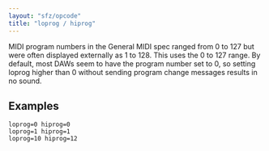 ```yaml
---
layout: "sfz/opcode"
title: "loprog / hiprog"
---
```

MIDI program numbers in the General MIDI spec ranged from 0 to 127 but were
often displayed externally as 1 to 128. This uses the 0 to 127 range.
By default, most DAWs seem to have the program number set to 0, so setting
loprog higher than 0 without sending program change messages results in no sound.

## Examples

```
loprog=0 hiprog=0
loprog=1 hiprog=1
loprog=10 hiprog=12
```
